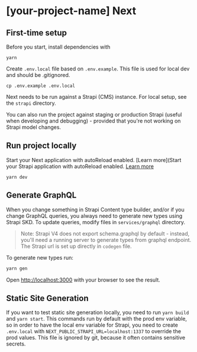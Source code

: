 # [your-project-name] Next

## First-time setup

Before you start, install dependencies with

```
yarn
```

Create `.env.local` file based on `.env.example`. This file is used for local dev and should be .gitignored.

```
cp .env.example .env.local
```

Next needs to be run against a Strapi (CMS) instance. For local setup, see the `strapi` directory.

You can also run the project against staging or production Strapi (useful when developing and debugging) - provided that you're not working on Strapi model changes.

## Run project locally

Start your Next application with autoReload enabled. [Learn more](Start your Strapi application with autoReload enabled. [Learn more](https://nextjs.org/docs/app/api-reference/cli/next)

```
yarn dev
```

## Generate GraphQL

When you change something in Strapi Content type builder, and/or if you change GraphQL queries, you always need to generate new types using Strapi SKD. To update queries, modify files in `services/graphql` directory.

> Note: Strapi V4 does not export schema.graphql by default - instead, you'll need a running server to generate types from graphql endpoint. The Strapi url is set up directly in `codegen` file.

To generate new types run:

```bash
yarn gen
```

Open [http://localhost:3000](http://localhost:3000) with your browser to see the result.

## Static Site Generation

If you want to test static site generation locally, you need to run `yarn build` and `yarn start`. This commands run by default with the prod env variable, so in order to have the local env variable for Strapi, you need to create `.env.local` with `NEXT_PUBLIC_STRAPI_URL=localhost:1337` to override the prod values. This file is ignored by git, because it often contains sensitive secrets.
